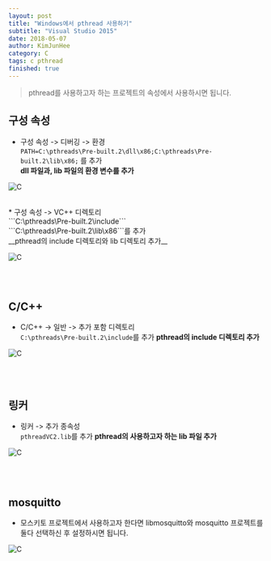 ```yaml
---
layout: post
title: "Windows에서 pthread 사용하기"
subtitle: "Visual Studio 2015"
date: 2018-05-07
author: KimJunHee
category: C
tags: c pthread
finished: true
---
```


> pthread를 사용하고자 하는 프로젝트의 속성에서 사용하시면 됩니다.

## 구성 속성

* 구성 속성 -> 디버깅 -> 환경<br/>
```PATH=C:\pthreads\Pre-built.2\dll\x86;C:\pthreads\Pre-built.2\lib\x86;``` 를 추가<br/>
__dll 파일과, lib 파일의 환경 변수를 추가__

![C](/img/c/1/1-env.png)

<br/>
* 구성 속성 -> VC++ 디렉토리<br/>
```C:\pthreads\Pre-built.2\include```<br/>
```C:\pthreads\Pre-built.2\lib\x86```를 추가<br/>
__pthread의 include 디렉토리와 lib 디렉토리 추가__

![C](/img/c/1/1-dir.png)

<br/><br/>
## C/C++

* C/C++ -> 일반 -> 추가 포함 디렉토리<br/>
```C:\pthreads\Pre-built.2\include```를 추가
__pthread의 include 디렉토리 추가__

![C](/img/c/1/2-dir.png)

<br/><br/>
## 링커

* 링커 -> 추가 종속성<br/>
```pthreadVC2.lib```를 추가
__pthread의 사용하고자 하는 lib 파일 추가__

![C](/img/c/1/3-add.png)

<br/><br/>
## mosquitto

* 모스키토 프로젝트에서 사용하고자 한다면 libmosquitto와 mosquitto 프로젝트를 둘다 선택하신 후 설정하시면 됩니다.

![C](/img/c/1/4-config.png)
